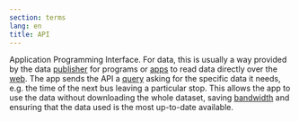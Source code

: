 ```yaml
---
section: terms
lang: en
title: API
---
```

Application Programming Interface. For data, this is usually a way provided by the data [publisher](/glossary/en/terms/publisher/) for programs or [apps](/glossary/en/term/app-application) to read data directly over the [web](/glossary/en/terms/web/). The app sends the API a [query](/glossary/en/terms/query/) asking for the specific data it needs, e.g. the time of the next bus leaving a particular stop. This allows the app to use the data without downloading the whole dataset, saving [bandwidth](/glossary/en/terms/bandwidth) and ensuring that the data used is the most up-to-date available.
